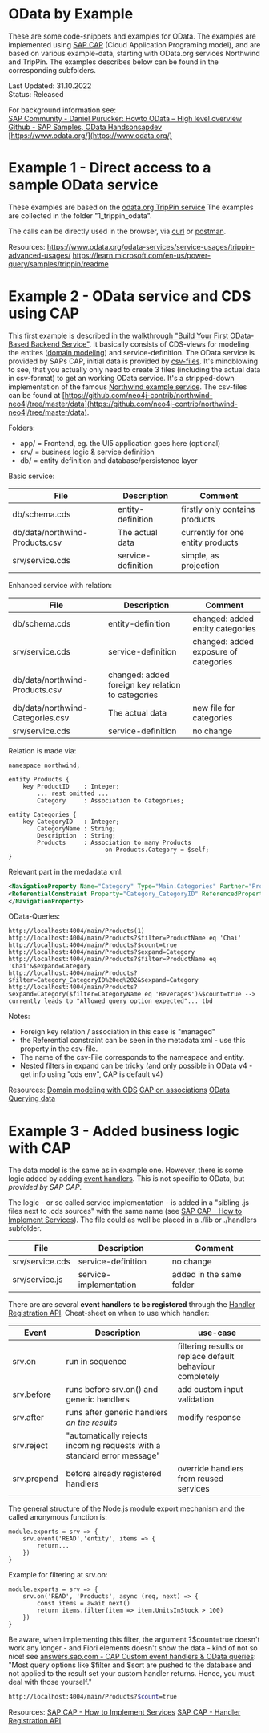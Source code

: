 # OData by Example

These are some code-snippets and examples for OData.
The examples are implemented using [SAP CAP](https://cap.cloud.sap/docs/) (Cloud Application Programing model), and are based on various example-data, starting with OData.org services Northwind and TripPin. The examples describes below can be found in the corresponding subfolders.

Last Updated: 31.10.2022 <br>
Status: Released


For background information see:<br>
[SAP Community - Daniel Purucker: Howto OData – High level overview](https://blogs.sap.com/2022/01/22/howto-odata-high-level-overview/)<br>
[Github - SAP Samples, OData Handsonsapdev](https://github.com/SAP-samples/odata-basics-handsonsapdev)<br>
[https://www.odata.org/](https://www.odata.org/)



# Example 1 - Direct access to a sample OData service

These examples are based on the [odata.org TripPin service](https://www.odata.org/blog/trippin-new-odata-v4-sample-service/) The examples are collected in the folder "1_trippin_odata".

The calls can be directly used in the browser, via [curl](https://curl.se/) or [postman](https://www.postman.com/).


Resources:
https://www.odata.org/odata-services/service-usages/trippin-advanced-usages/
https://learn.microsoft.com/en-us/power-query/samples/trippin/readme



# Example 2 - OData service and CDS using CAP

This first example is described in the [walkthrough "Build Your First OData-Based Backend Service"](https://developers.sap.com/group.scp-8-odata-service.html).
It basically consists of CDS-views for modeling the entites ([domain modeling](https://cap.cloud.sap/docs/guides/domain-models)) and service-definition. The OData service is provided by SAPs CAP, initial data is provided by [csv-files](https://cap.cloud.sap/docs/guides/databases#providing-initial-data). It's mindblowing to see, that you actually only need to create 3 files (including the actual data in csv-format) to get an working OData service. It's a stripped-down implementation of the famous [Northwind example service](https://services.odata.org/V4/Northwind/Northwind.svc/$metadata).
The csv-files can be found at [https://github.com/neo4j-contrib/northwind-neo4j/tree/master/data](https://github.com/neo4j-contrib/northwind-neo4j/tree/master/data).


Folders:
- app/ = Frontend, eg. the UI5 application goes here (optional)
- srv/ = business logic & service definition
- db/  = entity definition and database/persistence layer

Basic service:

|File | Description | Comment |
|--|--|--|
| db/schema.cds | entity-definition | firstly only contains products |
| db/data/northwind-Products.csv| The actual data | currently for one entity products |
| srv/service.cds | service-definition | simple, as projection |

Enhanced service with relation:

|File | Description | Comment |
|--|--|--|
| db/schema.cds | entity-definition | changed: added entity categories |
| srv/service.cds | service-definition | changed: added exposure of categories |
| db/data/northwind-Products.csv| changed: added foreign key relation to categories | |
| db/data/northwind-Categories.csv| The actual data | new file for categories |
| srv/service.cds | service-definition | no change |

Relation is made via:

```cds
namespace northwind;

entity Products {
    key ProductID    : Integer;
		... rest omitted ...
        Category     : Association to Categories;

entity Categories {
    key CategoryID   : Integer;
        CategoryName : String;
        Description  : String;
        Products     : Association to many Products
                           on Products.Category = $self;
}
```

Relevant part in the medadata xml:

```xml
<NavigationProperty Name="Category" Type="Main.Categories" Partner="Products">
<ReferentialConstraint Property="Category_CategoryID" ReferencedProperty="CategoryID"/>
</NavigationProperty>
```

OData-Queries:

```
http://localhost:4004/main/Products(1)
http://localhost:4004/main/Products?$filter=ProductName eq 'Chai'
http://localhost:4004/main/Products?$count=true
http://localhost:4004/main/Products?$expand=Category
http://localhost:4004/main/Products?$filter=ProductName eq 'Chai'&$expand=Category
http://localhost:4004/main/Products?$filter=Category_CategoryID%20eq%202&$expand=Category
http://localhost:4004/main/Products?$expand=Category($filter=CategoryName eq 'Beverages')&$count=true --> currently leads to "Allowed query option expected"... tbd
```

Notes:
- Foreign key relation / association in this case is "managed"
- the Referential constraint can be seen in the metadata xml - use this property in the csv-file.
- The name of the csv-File corresponds to the namespace and entity.
- Nested filters in expand can be tricky (and only possible in OData v4 - get info using "cds env", CAP is default v4)

Resources:
[Domain modeling with CDS](https://cap.cloud.sap/docs/guides/domain-models)
[CAP on associations](https://cap.cloud.sap/docs/guides/domain-models#associations--structured-models)
[OData Querying data](https://www.odata.org/getting-started/basic-tutorial/)


# Example 3 - Added business logic with CAP

The data model is the same as in example one. However, there is some logic added by adding [event handlers](https://developers.sap.com/tutorials/odata-07-extend-custom-code.html). This is not specific to OData, but *provided by SAP CAP*.

The logic - or so called service implementation - is added in a "sibling .js files next to .cds sources" with the same name (see [SAP CAP - How to Implement Services](https://cap.cloud.sap/docs/node.js/services#srv-impls)). The file could as well be placed in a ./lib or ./handlers subfolder.

|File | Description | Comment |
|--|--|--|
| srv/service.cds | service-definition | no change |
| srv/service.js | service-implementation | added in the same folder |

There are are several **event handlers to be registered** through the [Handler Registration API](https://cap.cloud.sap/docs/node.js/services#event-handlers). Cheat-sheet on when to use which handler:

|Event | Description | use-case |
|--|--|--|
| srv.on | run in sequence  | filtering results or replace default behaviour completely |
| srv.before | runs before srv.on() and generic handlers | add custom input validation |
| srv.after | runs after generic handlers *on the results* | modify response |
| srv.reject | "automatically rejects incoming requests with a standard error message" | |
| srv.prepend | before already registered handlers | override handlers from reused services |


The general structure of the Node.js module export mechanism and the called anonymous function is:

```cap
module.exports = srv => {
    srv.event('READ','entity', items => {
        return...
    })
}
```

Example for filtering at srv.on:

```cap
module.exports = srv => {
    srv.on('READ', 'Products', async (req, next) => {
        const items = await next()
        return items.filter(item => item.UnitsInStock > 100)
    })
}
```

Be aware, when implementing this filter, the argument ?$count=true doesn't work any longer - and Fiori elements doesn't show the data - kind of not so nice!
see [answers.sap.com - CAP Custom event handlers & OData queries](https://answers.sap.com/questions/12966178/cap-custom-event-handlers-odata-queries.html): "Most query options like $filter and $sort are pushed to the database and not applied to the result set your custom handler returns. Hence, you must deal with those yourself."

```bash
http://localhost:4004/main/Products?$count=true
```


Resources:
[SAP CAP - How to Implement Services](https://cap.cloud.sap/docs/node.js/services#srv-impls)
[SAP CAP - Handler Registration API](https://cap.cloud.sap/docs/node.js/services#event-handlers)

